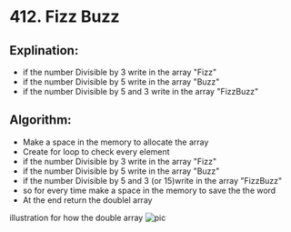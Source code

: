 # 412. Fizz Buzz

 ## Explination:
 - if the number Divisible by 3 write in the array "Fizz"
 - if the number Divisible by 5 write in the array "Buzz"
 - if the number Divisible by 5 and 3 write in the array "FizzBuzz"
 ## Algorithm:
 - Make a space in the memory to allocate the array
 - Create for loop to check every element 
 - if the number Divisible by 3 write in the array "Fizz"
 - if the number Divisible by 5 write in the array "Buzz"
 - if the number Divisible by 5 and 3 (or 15)write in the array "FizzBuzz"
 - so for every time make a space in the memory to save the the word 
 - At the end return the doublel array
 
 illustration for how the double array
![pic](https://user-images.githubusercontent.com/76526170/210010564-0d7d7a30-24a5-42dd-afd2-9f5233833d6e.png)

 

